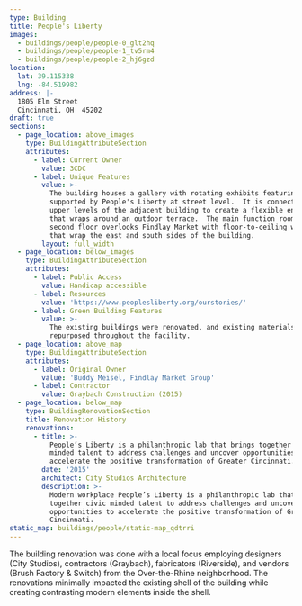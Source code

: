 ```yaml
---
type: Building
title: People's Liberty
images:
  - buildings/people/people-0_glt2hq
  - buildings/people/people-1_tv5rm4
  - buildings/people/people-2_hj6gzd
location:
  lat: 39.115338
  lng: -84.519982
address: |-
  1805 Elm Street
  Cincinnati, OH  45202
draft: true
sections:
  - page_location: above_images
    type: BuildingAttributeSection
    attributes:
      - label: Current Owner
        value: 3CDC
      - label: Unique Features
        value: >-
          The building houses a gallery with rotating exhibits featuring artists
          supported by People's Liberty at street level.  It is connected to the
          upper levels of the adjacent building to create a flexible environment
          that wraps around an outdoor terrace.  The main function room on the
          second floor overlooks Findlay Market with floor-to-ceiling windows
          that wrap the east and south sides of the building.
        layout: full_width
  - page_location: below_images
    type: BuildingAttributeSection
    attributes:
      - label: Public Access
        value: Handicap accessible
      - label: Resources
        value: 'https://www.peoplesliberty.org/ourstories/'
      - label: Green Building Features
        value: >-
          The existing buildings were renovated, and existing materials were
          repurposed throughout the facility.
  - page_location: above_map
    type: BuildingAttributeSection
    attributes:
      - label: Original Owner
        value: 'Buddy Meisel, Findlay Market Group'
      - label: Contractor
        value: Graybach Construction (2015)
  - page_location: below_map
    type: BuildingRenovationSection
    title: Renovation History
    renovations:
      - title: >-
          People’s Liberty is a philanthropic lab that brings together civic
          minded talent to address challenges and uncover opportunities to
          accelerate the positive transformation of Greater Cincinnati.
        date: '2015'
        architect: City Studios Architecture
        description: >-
          Modern workplace People’s Liberty is a philanthropic lab that brings
          together civic minded talent to address challenges and uncover
          opportunities to accelerate the positive transformation of Greater
          Cincinnati.
static_map: buildings/people/static-map_qdtrri
---
```


The building renovation was done with a local focus employing designers (City Studios), contractors (Graybach), fabricators (Riverside), and vendors (Brush Factory & Switch) from the Over-the-Rhine neighborhood. The renovations minimally impacted the existing shell of the building while creating contrasting modern elements inside the shell.
